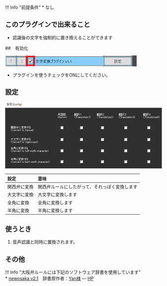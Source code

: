 !!! Info "前提条件"
    * なし

## このプラグインで出来ること

* 認識後の文字を強制的に置き換えることができます

##　有効化

![置換](images/plugin_ConvertString_p1.png)

* プラグインを使うチェックをONにしてください。

## 設定

![辞書](images/plugin_ConvertString_p2.png)

|設定|意味|
|:--|:---|
|関西弁に変換|関西弁ルールにしたがって、それっぽく変換します|
|大文字に変換|大文字に変換します|
|全角に変換|全角に変換します|
|半角に変換|半角に変換します|

## 使うとき

1. 音声認識と同時に置換されます。

## その他
!!! Info "大阪弁ルールには下記のソフトウェア辞書を使用しています"    
    * [newosaka v2.1](http://www.yansite.jp/softparts/newosaka-2.1.tar.gz)　辞書原作者：[Yan様](mailto:yan@yansite.net) ― [HP](http://www.yansite.jp/softparts/)

